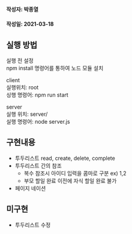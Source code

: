 #### 작성자: 박종열
#### 작성일: 2021-03-18

## 실행 방법

실행 전 설정   
npm install 명령어를 통하여 노드 모듈 설치

client   
 실행위치: root  
 싱행 명령어: npm run start
 
 server  
 실행 위치: server/  
 실행 명령어: node server.js
 
## 구현내용
- 투두리스트 read, create, delete, complete
- 투두리스트 간의 참조 
  - 복수 참조시 아이디 입력을 콤마로 구분 ex) 1,2
  - 부모 할일 완료 이전에 자식 할일 완료 불가 
- 페이지 네이션

## 미구현
- 투두리스트 수정